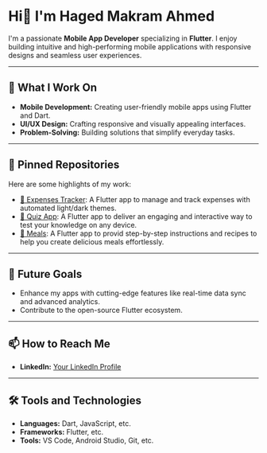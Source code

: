 # Hi👋 I'm Haged Makram Ahmed

I'm a passionate **Mobile App Developer** specializing in **Flutter**. I enjoy building intuitive and high-performing mobile applications with responsive designs and seamless user experiences. 

---

## 🔭 What I Work On

- **Mobile Development:** Creating user-friendly mobile apps using Flutter and Dart.
- **UI/UX Design:** Crafting responsive and visually appealing interfaces.
- **Problem-Solving:** Building solutions that simplify everyday tasks.

---

## 📌 Pinned Repositories

Here are some highlights of my work:
- [📱 Expenses Tracker](https://github.com/Haged-M/expenses-tracker): A Flutter app to manage and track expenses with automated light/dark themes.
- [📱 Quiz App](https://github.com/Haged-M/Quiz_App): A Flutter app to deliver an engaging and interactive way to test your knowledge on any device.
- [📱 Meals](https://github.com/Haged-M/Meals): A Flutter app to provid step-by-step instructions and recipes to help you create delicious meals effortlessly.

---

## 🌱 Future Goals

- Enhance my apps with cutting-edge features like real-time data sync and advanced analytics.
- Contribute to the open-source Flutter ecosystem.

---

## 📫 How to Reach Me

- **LinkedIn:** [Your LinkedIn Profile](www.linkedin.com/in/haged-makram-0446a6220)
---

## 🛠️ Tools and Technologies

- **Languages:** Dart, JavaScript, etc.
- **Frameworks:** Flutter, etc.
- **Tools:** VS Code, Android Studio, Git, etc.
